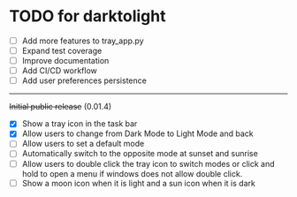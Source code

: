 # TODO for darktolight

- [ ] Add more features to tray_app.py
- [ ] Expand test coverage
- [ ] Improve documentation
- [ ] Add CI/CD workflow
- [ ] Add user preferences persistence

---

~~Initial public release~~ (0.01.4)
- [x] Show a tray icon in the task bar
- [x] Allow users to change from Dark Mode to Light Mode and back
- [ ] Allow users to set a default mode
- [ ] Automatically switch to the opposite mode at sunset and sunrise
- [ ] Allow users to double click the tray icon to switch modes or click and hold to open a menu if windows does not allow double click.
- [ ] Show a moon icon when it is light and a sun icon when it is dark
